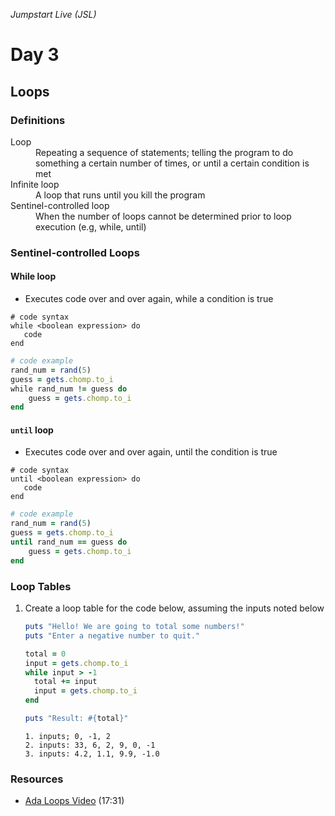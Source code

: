 _Jumpstart Live (JSL)_
# Day 3
## Loops

### Definitions
<dl>
  <dt>Loop</dt>
  <dd>Repeating a sequence of statements; telling the program to do something a certain number of times, or until a certain condition is met</dd>
  <dt>Infinite loop</dt>
  <dd>A loop that runs until you kill the program</dd>
  <dt>Sentinel-controlled loop</dt>
  <dd>When the number of loops cannot be determined prior to loop execution (e.g, while, until)</dd>
</dl>

### Sentinel-controlled Loops
#### While loop
* Executes code over and over again, while a condition is true

```
# code syntax
while <boolean expression> do
   code
end
```

```ruby
# code example
rand_num = rand(5)
guess = gets.chomp.to_i
while rand_num != guess do
	guess = gets.chomp.to_i
end
```

#### `until` loop
* Executes code over and over again, until the condition is true

```
# code syntax
until <boolean expression> do
   code
end
```

```ruby
# code example
rand_num = rand(5)
guess = gets.chomp.to_i
until rand_num == guess do
	guess = gets.chomp.to_i
end
```

### Loop Tables
1. Create a loop table for the code below, assuming the inputs noted below

	```ruby
	puts "Hello! We are going to total some numbers!"
	puts "Enter a negative number to quit."

	total = 0
	input = gets.chomp.to_i
	while input > -1
	  total += input
	  input = gets.chomp.to_i
	end

	puts "Result: #{total}"
	```

	```
	1. inputs; 0, -1, 2
	2. inputs: 33, 6, 2, 9, 0, -1
	3. inputs: 4.2, 1.1, 9.9, -1.0
	```

### Resources
* [Ada Loops Video](https://adaacademy.hosted.panopto.com/Panopto/Pages/Viewer.aspx?id=de97b3c0-a134-4fb5-a671-300f290f38cc) (17:31)